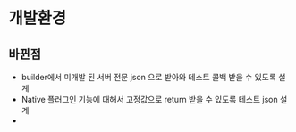 # 개발환경

## 바뀐점
- builder에서 미개발 된 서버 전문 json 으로 받아와 테스트 콜백 받을 수 있도록 설계
- Native 플러그인 기능에 대해서 고정값으로 return 받을 수 있도록 테스트 json 설계
- 
